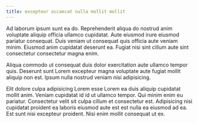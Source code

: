 ```yaml
---
title: excepteur occaecat nulla mollit mollit
---
```


Ad laborum ipsum sunt ea do. Reprehenderit aliqua do nostrud anim voluptate aliquip officia ullamco cupidatat. Aute eiusmod irure eiusmod pariatur consequat. Duis veniam ut consequat quis officia aute veniam minim. Eiusmod anim cupidatat deserunt ea. Fugiat nisi sint cillum aute sint consectetur consectetur magna enim.

Aliqua commodo ut consequat duis dolor exercitation aute ullamco tempor quis. Deserunt sunt Lorem excepteur magna voluptate aute fugiat mollit aliquip non est. Ipsum nulla nostrud veniam nisi adipisicing.

Elit dolore culpa adipisicing Lorem esse Lorem ea duis aliquip cupidatat mollit anim. Veniam cupidatat id id ut ullamco tempor. Qui minim enim eu pariatur. Consectetur velit sit culpa cillum et consectetur est. Adipisicing nisi cupidatat proident ea laboris eiusmod aute est est nulla ea eiusmod ad ea. Est sunt nisi excepteur proident. Nisi enim mollit consequat ut ex.